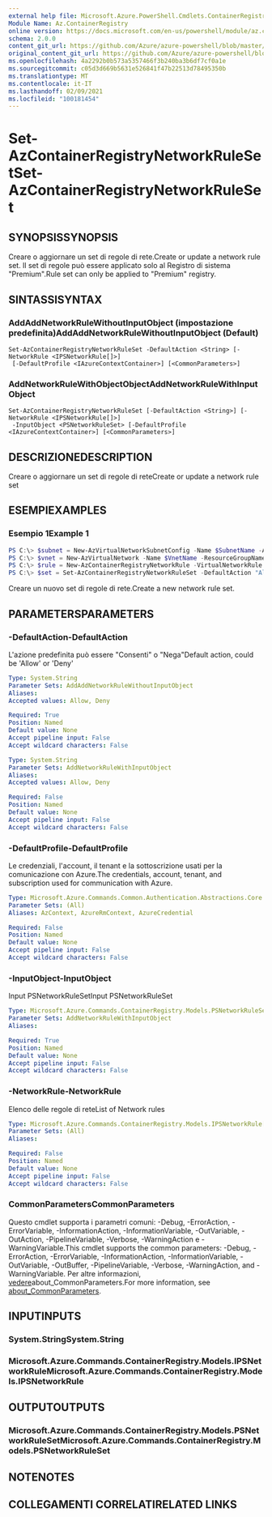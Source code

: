 ```yaml
---
external help file: Microsoft.Azure.PowerShell.Cmdlets.ContainerRegistry.dll-Help.xml
Module Name: Az.ContainerRegistry
online version: https://docs.microsoft.com/en-us/powershell/module/az.containerregistry/set-azcontainerregistrynetworkruleset
schema: 2.0.0
content_git_url: https://github.com/Azure/azure-powershell/blob/master/src/ContainerRegistry/ContainerRegistry/help/Set-AzContainerRegistryNetworkRuleSet.md
original_content_git_url: https://github.com/Azure/azure-powershell/blob/master/src/ContainerRegistry/ContainerRegistry/help/Set-AzContainerRegistryNetworkRuleSet.md
ms.openlocfilehash: 4a2292b0b573a5357466f3b240ba3b6df7cf0a1e
ms.sourcegitcommit: c05d3d669b5631e526841f47b22513d78495350b
ms.translationtype: MT
ms.contentlocale: it-IT
ms.lasthandoff: 02/09/2021
ms.locfileid: "100181454"
---
```

# <span data-ttu-id="6e7a0-101">Set-AzContainerRegistryNetworkRuleSet</span><span class="sxs-lookup"><span data-stu-id="6e7a0-101">Set-AzContainerRegistryNetworkRuleSet</span></span>

## <span data-ttu-id="6e7a0-102">SYNOPSIS</span><span class="sxs-lookup"><span data-stu-id="6e7a0-102">SYNOPSIS</span></span>
<span data-ttu-id="6e7a0-103">Creare o aggiornare un set di regole di rete.</span><span class="sxs-lookup"><span data-stu-id="6e7a0-103">Create or update a network rule set.</span></span> <span data-ttu-id="6e7a0-104">Il set di regole può essere applicato solo al Registro di sistema "Premium".</span><span class="sxs-lookup"><span data-stu-id="6e7a0-104">Rule set can only be applied to "Premium" registry.</span></span>

## <span data-ttu-id="6e7a0-105">SINTASSI</span><span class="sxs-lookup"><span data-stu-id="6e7a0-105">SYNTAX</span></span>

### <span data-ttu-id="6e7a0-106">AddAddNetworkRuleWithoutInputObject (impostazione predefinita)</span><span class="sxs-lookup"><span data-stu-id="6e7a0-106">AddAddNetworkRuleWithoutInputObject (Default)</span></span>
```
Set-AzContainerRegistryNetworkRuleSet -DefaultAction <String> [-NetworkRule <IPSNetworkRule[]>]
 [-DefaultProfile <IAzureContextContainer>] [<CommonParameters>]
```

### <span data-ttu-id="6e7a0-107">AddNetworkRuleWithObjectObject</span><span class="sxs-lookup"><span data-stu-id="6e7a0-107">AddNetworkRuleWithInputObject</span></span>
```
Set-AzContainerRegistryNetworkRuleSet [-DefaultAction <String>] [-NetworkRule <IPSNetworkRule[]>]
 -InputObject <PSNetworkRuleSet> [-DefaultProfile <IAzureContextContainer>] [<CommonParameters>]
```

## <span data-ttu-id="6e7a0-108">DESCRIZIONE</span><span class="sxs-lookup"><span data-stu-id="6e7a0-108">DESCRIPTION</span></span>
<span data-ttu-id="6e7a0-109">Creare o aggiornare un set di regole di rete</span><span class="sxs-lookup"><span data-stu-id="6e7a0-109">Create or update a network rule set</span></span>

## <span data-ttu-id="6e7a0-110">ESEMPI</span><span class="sxs-lookup"><span data-stu-id="6e7a0-110">EXAMPLES</span></span>

### <span data-ttu-id="6e7a0-111">Esempio 1</span><span class="sxs-lookup"><span data-stu-id="6e7a0-111">Example 1</span></span>
```powershell
PS C:\> $subnet = New-AzVirtualNetworkSubnetConfig -Name $SubnetName -AddressPrefix "10.0.1.0/24" -ServiceEndpoint "Microsoft.ContainerRegistry"
PS C:\> $vnet = New-AzVirtualNetwork -Name $VnetName -ResourceGroupName $resourceGroupName -Location $location -AddressPrefix "10.0.0.0/16" -Subnet $subnet
PS C:\> $rule = New-AzContainerRegistryNetworkRule -VirtualNetworkRule -VirtualNetworkResourceId $vnet.Subnets[0].Id
PS C:\> $set = Set-AzContainerRegistryNetworkRuleSet -DefaultAction "Allow" -NetworkRule $rule
```

<span data-ttu-id="6e7a0-112">Creare un nuovo set di regole di rete.</span><span class="sxs-lookup"><span data-stu-id="6e7a0-112">Create a new network rule set.</span></span>

## <span data-ttu-id="6e7a0-113">PARAMETERS</span><span class="sxs-lookup"><span data-stu-id="6e7a0-113">PARAMETERS</span></span>

### <span data-ttu-id="6e7a0-114">-DefaultAction</span><span class="sxs-lookup"><span data-stu-id="6e7a0-114">-DefaultAction</span></span>
<span data-ttu-id="6e7a0-115">L'azione predefinita può essere "Consenti" o "Nega"</span><span class="sxs-lookup"><span data-stu-id="6e7a0-115">Default action, could be 'Allow' or 'Deny'</span></span>

```yaml
Type: System.String
Parameter Sets: AddAddNetworkRuleWithoutInputObject
Aliases:
Accepted values: Allow, Deny

Required: True
Position: Named
Default value: None
Accept pipeline input: False
Accept wildcard characters: False
```

```yaml
Type: System.String
Parameter Sets: AddNetworkRuleWithInputObject
Aliases:
Accepted values: Allow, Deny

Required: False
Position: Named
Default value: None
Accept pipeline input: False
Accept wildcard characters: False
```

### <span data-ttu-id="6e7a0-116">-DefaultProfile</span><span class="sxs-lookup"><span data-stu-id="6e7a0-116">-DefaultProfile</span></span>
<span data-ttu-id="6e7a0-117">Le credenziali, l'account, il tenant e la sottoscrizione usati per la comunicazione con Azure.</span><span class="sxs-lookup"><span data-stu-id="6e7a0-117">The credentials, account, tenant, and subscription used for communication with Azure.</span></span>

```yaml
Type: Microsoft.Azure.Commands.Common.Authentication.Abstractions.Core.IAzureContextContainer
Parameter Sets: (All)
Aliases: AzContext, AzureRmContext, AzureCredential

Required: False
Position: Named
Default value: None
Accept pipeline input: False
Accept wildcard characters: False
```

### <span data-ttu-id="6e7a0-118">-InputObject</span><span class="sxs-lookup"><span data-stu-id="6e7a0-118">-InputObject</span></span>
<span data-ttu-id="6e7a0-119">Input PSNetworkRuleSet</span><span class="sxs-lookup"><span data-stu-id="6e7a0-119">Input PSNetworkRuleSet</span></span>

```yaml
Type: Microsoft.Azure.Commands.ContainerRegistry.Models.PSNetworkRuleSet
Parameter Sets: AddNetworkRuleWithInputObject
Aliases:

Required: True
Position: Named
Default value: None
Accept pipeline input: False
Accept wildcard characters: False
```

### <span data-ttu-id="6e7a0-120">-NetworkRule</span><span class="sxs-lookup"><span data-stu-id="6e7a0-120">-NetworkRule</span></span>
<span data-ttu-id="6e7a0-121">Elenco delle regole di rete</span><span class="sxs-lookup"><span data-stu-id="6e7a0-121">List of Network rules</span></span>

```yaml
Type: Microsoft.Azure.Commands.ContainerRegistry.Models.IPSNetworkRule[]
Parameter Sets: (All)
Aliases:

Required: False
Position: Named
Default value: None
Accept pipeline input: False
Accept wildcard characters: False
```

### <span data-ttu-id="6e7a0-122">CommonParameters</span><span class="sxs-lookup"><span data-stu-id="6e7a0-122">CommonParameters</span></span>
<span data-ttu-id="6e7a0-123">Questo cmdlet supporta i parametri comuni: -Debug, -ErrorAction, -ErrorVariable, -InformationAction, -InformationVariable, -OutVariable, -OutAction, -PipelineVariable, -Verbose, -WarningAction e -WarningVariable.</span><span class="sxs-lookup"><span data-stu-id="6e7a0-123">This cmdlet supports the common parameters: -Debug, -ErrorAction, -ErrorVariable, -InformationAction, -InformationVariable, -OutVariable, -OutBuffer, -PipelineVariable, -Verbose, -WarningAction, and -WarningVariable.</span></span> <span data-ttu-id="6e7a0-124">Per altre informazioni, [vedere](http://go.microsoft.com/fwlink/?LinkID=113216)about_CommonParameters.</span><span class="sxs-lookup"><span data-stu-id="6e7a0-124">For more information, see [about_CommonParameters](http://go.microsoft.com/fwlink/?LinkID=113216).</span></span>

## <span data-ttu-id="6e7a0-125">INPUT</span><span class="sxs-lookup"><span data-stu-id="6e7a0-125">INPUTS</span></span>

### <span data-ttu-id="6e7a0-126">System.String</span><span class="sxs-lookup"><span data-stu-id="6e7a0-126">System.String</span></span>

### <span data-ttu-id="6e7a0-127">Microsoft.Azure.Commands.ContainerRegistry.Models.IPSNetworkRule</span><span class="sxs-lookup"><span data-stu-id="6e7a0-127">Microsoft.Azure.Commands.ContainerRegistry.Models.IPSNetworkRule</span></span>

## <span data-ttu-id="6e7a0-128">OUTPUT</span><span class="sxs-lookup"><span data-stu-id="6e7a0-128">OUTPUTS</span></span>

### <span data-ttu-id="6e7a0-129">Microsoft.Azure.Commands.ContainerRegistry.Models.PSNetworkRuleSet</span><span class="sxs-lookup"><span data-stu-id="6e7a0-129">Microsoft.Azure.Commands.ContainerRegistry.Models.PSNetworkRuleSet</span></span>

## <span data-ttu-id="6e7a0-130">NOTE</span><span class="sxs-lookup"><span data-stu-id="6e7a0-130">NOTES</span></span>

## <span data-ttu-id="6e7a0-131">COLLEGAMENTI CORRELATI</span><span class="sxs-lookup"><span data-stu-id="6e7a0-131">RELATED LINKS</span></span>
